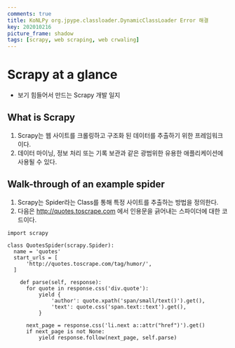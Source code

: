 ```yaml
---
comments: true
title: KoNLPy org.jpype.classloader.DynamicClassLoader Error 해결
key: 202010216
picture_frame: shadow
tags: [scrapy, web scraping, web crwaling]
---
```


# Scrapy at a glance

- 보기 힘들어서 만드는 Scrapy 개발 일지



## What is Scrapy

1. Scrapy는 웹 사이트를 크롤링하고 구조화 된 데이터를 추출하기 위한 프레임워크이다.
2. 데이터 마이닝, 정보 처리 또는 기록 보관과 같은 광범위한 유용한 애플리케이션에 사용될 수 있다.

## Walk-through of an example spider

1. Scrapy는 Spider라는 Class를 통해 특정 사이트를 추출하는 방법을 정의한다.
2. 다음은 http://quotes.toscrape.com 에서 인용문을 긁어내는 스파이더에 대한 코드이다.

  ```
  import scrapy
  
  class QuotesSpider(scrapy.Spider):
  	name = 'quotes'
  	start_urls = [
  		'http://quotes.toscrape.com/tag/humor/',
  	]
  	
      def parse(self, response):
  		for quote in response.css('div.quote'):
  		    yield {
      			'author': quote.xpath('span/small/text()').get(),
  		    	'text': quote.css('span.text::text').get(),
  		    }
  
  		next_page = response.css('li.next a::attr("href")').get()
  		if next_page is not None:
  			yield response.follow(next_page, self.parse)
  ```